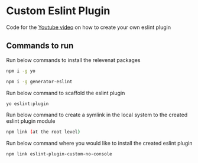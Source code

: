 # Custom Eslint Plugin

Code for the [Youtube video](https://www.youtube.com/watch?v=0wXWHfLXMro) on how to create your own eslint plugin


## Commands to run
Run below commands to install the relevenat packages

```sh
npm i -g yo
```

```sh
npm i -g generator-eslint
```

Run below command to scaffold the eslint plugin 
```sh
yo eslint:plugin
```

Run below command to create a symlink in the local system to the created eslint plugin module

```sh
npm link (at the root level)
```

Run below command where you would like to install the created eslint plugin

```sh
npm link eslint-plugin-custom-no-console
```
